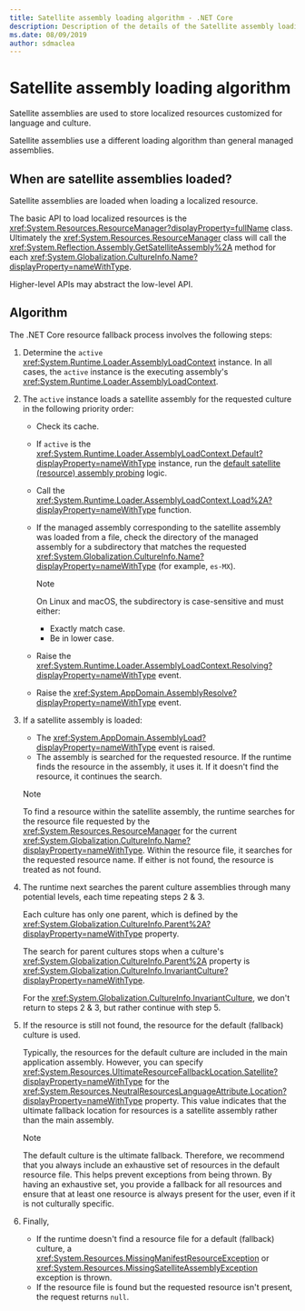 ```yaml
---
title: Satellite assembly loading algorithm - .NET Core
description: Description of the details of the Satellite assembly loading algorithm in .NET Core
ms.date: 08/09/2019
author: sdmaclea
---
```

# Satellite assembly loading algorithm

Satellite assemblies are used to store localized resources customized for language and culture.

Satellite assemblies use a different loading algorithm than general managed assemblies.

## When are satellite assemblies loaded?

Satellite assemblies are loaded when loading a localized resource.

The basic API to load localized resources is the <xref:System.Resources.ResourceManager?displayProperty=fullName> class. Ultimately the <xref:System.Resources.ResourceManager> class will call the <xref:System.Reflection.Assembly.GetSatelliteAssembly%2A> method for each <xref:System.Globalization.CultureInfo.Name?displayProperty=nameWithType>.

Higher-level APIs may abstract the low-level API.

## Algorithm

The .NET Core resource fallback process involves the following steps:

1. Determine the `active` <xref:System.Runtime.Loader.AssemblyLoadContext> instance. In all cases, the `active` instance is the executing assembly's <xref:System.Runtime.Loader.AssemblyLoadContext>.

2. The `active` instance loads a satellite assembly for the requested culture in the following priority order:

    - Check its cache.

    - If `active` is the <xref:System.Runtime.Loader.AssemblyLoadContext.Default?displayProperty=nameWithType> instance, run the [default satellite (resource) assembly probing](default-probing.md#satellite-resource-assembly-probing) logic.

    - Call the <xref:System.Runtime.Loader.AssemblyLoadContext.Load%2A?displayProperty=nameWithType> function.

    - If the managed assembly corresponding to the satellite assembly was loaded from a file, check the directory of the managed assembly for a subdirectory that matches the requested <xref:System.Globalization.CultureInfo.Name?displayProperty=nameWithType> (for example, `es-MX`).

        > [!NOTE]
        > On Linux and macOS, the subdirectory is case-sensitive and must either:
        >
        > - Exactly match case.
        > - Be in lower case.

    - Raise the <xref:System.Runtime.Loader.AssemblyLoadContext.Resolving?displayProperty=nameWithType> event.

    - Raise the <xref:System.AppDomain.AssemblyResolve?displayProperty=nameWithType> event.

3. If a satellite assembly is loaded:
   - The <xref:System.AppDomain.AssemblyLoad?displayProperty=nameWithType> event is raised.
   - The assembly is searched for the requested resource. If the runtime finds the resource in the assembly, it uses it. If it doesn't find the resource, it continues the search.

    > [!NOTE]
    > To find a resource within the satellite assembly, the runtime searches for the resource file requested by the <xref:System.Resources.ResourceManager> for the current <xref:System.Globalization.CultureInfo.Name?displayProperty=nameWithType>. Within the resource file, it searches for the requested resource name. If either is not found, the resource is treated as not found.

4. The runtime next searches the parent culture assemblies through many potential levels, each time repeating steps 2 & 3.

    Each culture has only one parent, which is defined by the <xref:System.Globalization.CultureInfo.Parent%2A?displayProperty=nameWithType> property.

    The search for parent cultures stops when a culture's <xref:System.Globalization.CultureInfo.Parent%2A> property is <xref:System.Globalization.CultureInfo.InvariantCulture?displayProperty=nameWithType>.

    For the <xref:System.Globalization.CultureInfo.InvariantCulture>, we don't return to steps 2 & 3, but rather continue with step 5.

5. If the resource is still not found, the resource for the default (fallback) culture is used.

   Typically, the resources for the default culture are included in the main application assembly. However, you can specify <xref:System.Resources.UltimateResourceFallbackLocation.Satellite?displayProperty=nameWithType> for the <xref:System.Resources.NeutralResourcesLanguageAttribute.Location?displayProperty=nameWithType> property. This value indicates that the ultimate fallback location for resources is a satellite assembly rather than the main assembly.

    > [!NOTE]
    > The default culture is the ultimate fallback. Therefore, we recommend that you always include an exhaustive set of resources in the default resource file. This helps prevent exceptions from being thrown. By having an exhaustive set, you provide a fallback for all resources and ensure that at least one resource is always present for the user, even if it is not culturally specific.

6. Finally,
   - If the runtime doesn't find a resource file for a default (fallback) culture, a <xref:System.Resources.MissingManifestResourceException> or <xref:System.Resources.MissingSatelliteAssemblyException> exception is thrown.
   - If the resource file is found but the requested resource isn't present, the request returns `null`.

